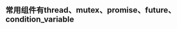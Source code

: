 <!--
 * @Description: 
 * @version: 
 * @Author: zwy
 * @Date: 2022-10-07 15:15:42
 * @LastEditors: zwy
 * @LastEditTime: 2022-10-07 15:16:51
-->
## 常用组件有thread、mutex、promise、future、condition_variable
